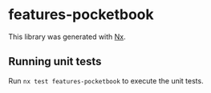 # features-pocketbook

This library was generated with [Nx](https://nx.dev).

## Running unit tests

Run `nx test features-pocketbook` to execute the unit tests.
